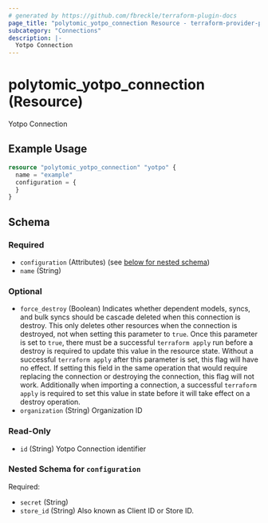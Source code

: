 ```yaml
---
# generated by https://github.com/fbreckle/terraform-plugin-docs
page_title: "polytomic_yotpo_connection Resource - terraform-provider-polytomic"
subcategory: "Connections"
description: |-
  Yotpo Connection
---
```


# polytomic_yotpo_connection (Resource)

Yotpo Connection

## Example Usage

```terraform
resource "polytomic_yotpo_connection" "yotpo" {
  name = "example"
  configuration = {
  }
}
```

<!-- schema generated by tfplugindocs -->
## Schema

### Required

- `configuration` (Attributes) (see [below for nested schema](#nestedatt--configuration))
- `name` (String)

### Optional

- `force_destroy` (Boolean) Indicates whether dependent models, syncs, and bulk syncs should be cascade deleted when this connection is destroy. This only deletes other resources when the connection is destroyed, not when setting this parameter to `true`. Once this parameter is set to `true`, there must be a successful `terraform apply` run before a destroy is required to update this value in the resource state. Without a successful `terraform apply` after this parameter is set, this flag will have no effect. If setting this field in the same operation that would require replacing the connection or destroying the connection, this flag will not work. Additionally when importing a connection, a successful `terraform apply` is required to set this value in state before it will take effect on a destroy operation.
- `organization` (String) Organization ID

### Read-Only

- `id` (String) Yotpo Connection identifier

<a id="nestedatt--configuration"></a>
### Nested Schema for `configuration`

Required:

- `secret` (String)
- `store_id` (String) Also known as Client ID or Store ID.


